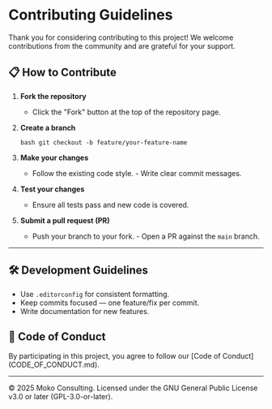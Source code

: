 <!--
 COPYRIGHT (C) 2025 Jonathan Miller || Moko Consulting <jmiller@mokoconsulting.tech>

 THIS FILE IS PART OF A MOKO CONSULTING PROJECT.

 SPDX-LICENSE-IDENTIFIER: GPL-3.0-OR-LATER

 THIS PROGRAM IS FREE SOFTWARE: YOU CAN REDISTRIBUTE IT AND/OR MODIFY IT UNDER THE TERMS OF THE GNU GENERAL PUBLIC LICENSE AS PUBLISHED BY THE FREE SOFTWARE FOUNDATION, EITHER VERSION 3 OF THE LICENSE, OR (AT YOUR OPTION) ANY LATER VERSION.

 THIS PROGRAM IS DISTRIBUTED IN THE HOPE THAT IT WILL BE USEFUL, BUT WITHOUT ANY WARRANTY; WITHOUT EVEN THE IMPLIED WARRANTY OF MERCHANTABILITY OR FITNESS FOR A PARTICULAR PURPOSE. SEE THE GNU GENERAL PUBLIC LICENSE FOR MORE DETAILS.

 YOU SHOULD HAVE RECEIVED A COPY OF THE GNU GENERAL PUBLIC LICENSE ALONG WITH THIS PROGRAM. IF NOT, SEE <HTTPS://WWW.GNU.ORG/LICENSES/>.

 # FILE INFORMATION
 INGROUP: 	Copy-PortablePath
 FILE: 			CONTRIBUTING.md
 VERSION: 	1.0
 BRIEF:			Guidelines for contributing to the Copy-PortablePath project.

 PATH:			CONTRIBUTING.md

 NOTE:			Defines contribution workflow, coding standards, and pull request process.
-->

# Contributing Guidelines

Thank you for considering contributing to this project! We welcome contributions
from the community and are grateful for your support.

## 📋 How to Contribute

1. **Fork the repository**

	- Click the "Fork" button at the top of the repository page.

2. **Create a branch**

	```bash git checkout -b feature/your-feature-name ```

3. **Make your changes**

	- Follow the existing code style. - Write clear commit messages.

4. **Test your changes**

	- Ensure all tests pass and new code is covered.

5. **Submit a pull request (PR)**

	- Push your branch to your fork. - Open a PR against the `main` branch.

---

## 🛠 Development Guidelines

- Use `.editorconfig` for consistent formatting.
- Keep commits focused — one feature/fix per commit.
- Write documentation for new features.

## 📜 Code of Conduct

By participating in this project, you agree to follow our [Code of Conduct]
(CODE_OF_CONDUCT.md).

---

© 2025 Moko Consulting. Licensed under the GNU General Public License v3.0 or
later (GPL-3.0-or-later).

